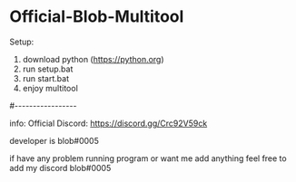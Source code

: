 # Official-Blob-Multitool

Setup:
1. download python (https://python.org)
2. run setup.bat
3. run start.bat
4. enjoy multitool

#-----------------

info:
Official Discord: https://discord.gg/Crc92V59ck

developer is blob#0005

if have any problem running program or want me add anything feel free to add my discord blob#0005
